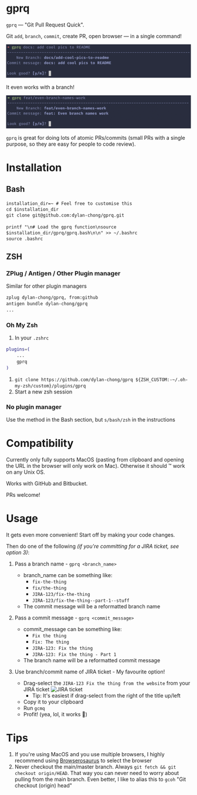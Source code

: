 # gprq

`gprq` — "Git Pull Request Quick".

Git `add`, `branch`, `commit`, create PR, open browser — in a single command!

![So quick an easy!](docs/gprq_simple_prompt_commit_message.png)

It even works with a branch!

![It even works with a branch!](docs/gprq_simple_prompt_branch.png)

`gprq` is great for doing lots of atomic PRs/commits (small PRs with a single
purpose, so they are easy for people to code review).

# Installation

## Bash

```
installation_dir=~ # Feel free to customise this
cd $installation_dir
git clone git@github.com:dylan-chong/gprq.git

printf "\n# Load the gprq function\nsource $installation_dir/gprq/gprq.bash\n\n" >> ~/.bashrc
source .bashrc
```

## ZSH

### ZPlug / Antigen / Other Plugin manager

Similar for other plugin managers

```zsh
zplug dylan-chong/gprq, from:github
antigen bundle dylan-chong/gprq
...
```

### Oh My Zsh

1. In your `.zshrc`
```zsh
plugins=(
    ...
    gprq
)
```
1. `git clone https://github.com/dylan-chong/gprq ${ZSH_CUSTOM:-~/.oh-my-zsh/custom}/plugins/gprq`
1. Start a new zsh session

### No plugin manager

Use the method in the Bash section, but `s/bash/zsh` in the instructions

# Compatibility

Currently only fully supports MacOS (pasting from clipboard and opening the URL
in the browser will only work on Mac). Otherwise it should :tm: work on any
Unix OS.

Works with GitHub and Bitbucket.

PRs welcome!

# Usage

It gets even more convenient!
Start off by making your code changes.

Then do one of the following *(if you're committing for a JIRA ticket, see option 3)*:

1. Pass a branch name - `gprq <branch_name>`
    - branch_name can be something like:
        - `fix-the-thing`
        - `fix/the-thing`
        - `JIRA-123/fix-the-thing`
        - `JIRA-123/fix-the-thing--part-1--stuff`
    - The commit message will be a reformatted branch name

1. Pass a commit message - `gprq <commit_message>`
    - commit_message can be something like:
        - `Fix the thing`
        - `Fix: The thing`
        - `JIRA-123: Fix the thing`
        - `JIRA-123: Fix the thing - Part 1`
    - The branch name will be a reformatted commit message

1. Use branch/commit name of JIRA ticket - My favourite option!
    - Drag-select the `JIRA-123 Fix the thing from the
   website` from your JIRA ticket ![JIRA ticket](./docs/jira_screenshot.png)
        - Tip: It's easiest if drag-select from the right of the title up/left
    - Copy it to your clipboard
    - Run `gcmq`
    - Profit! (yea, lol, it works :shrug:)

# Tips

1. If you're using MacOS and you use multiple browsers, I highly recommend
   using [Browserosaurus](https://browserosaurus.com/) to select the browser
1. Never checkout the main/master branch. Always `git fetch && git checkout origin/HEAD`.
   That way you can never need to worry about pulling from the main branch.
   Even better, I like to alias this to `gcoh` "Git checkout (origin) head"
